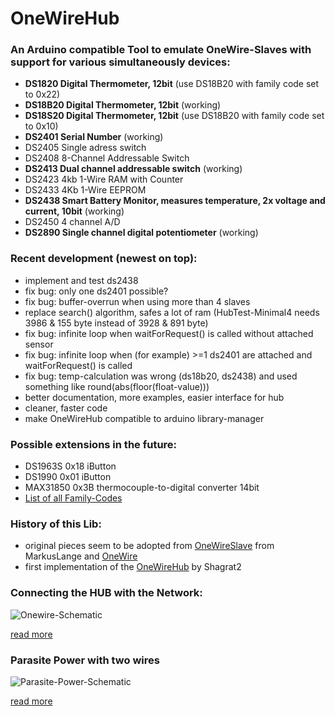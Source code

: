 OneWireHub
==========

### An Arduino compatible Tool to emulate OneWire-Slaves with support for various simultaneously devices:
- **DS1820 Digital Thermometer, 12bit** (use DS18B20 with family code set to 0x22)
- **DS18B20 Digital Thermometer, 12bit** (working)
- **DS18S20 Digital Thermometer, 12bit** (use DS18B20 with family code set to 0x10)
- **DS2401 Serial Number** (working)
- DS2405 Single adress switch
- DS2408 8-Channel Addressable Switch
- **DS2413 Dual channel addressable switch** (working)
- DS2423 4kb 1-Wire RAM with Counter
- DS2433 4Kb 1-Wire EEPROM
- **DS2438 Smart Battery Monitor, measures temperature, 2x voltage and current, 10bit** (working)
- DS2450 4 channel A/D
- **DS2890 Single channel digital potentiometer** (working)

### Recent development (newest on top): 
- implement and test ds2438
- fix bug: only one ds2401 possible?
- fix bug: buffer-overrun when using more than 4 slaves 
- replace search() algorithm, safes a lot of ram (HubTest-Minimal4 needs 3986 & 155 byte instead of 3928 & 891 byte)
- fix bug: infinite loop when waitForRequest() is called without attached sensor
- fix bug: infinite loop when (for example) >=1 ds2401 are attached and waitForRequest() is called
- fix bug: temp-calculation was wrong (ds18b20, ds2438) and used something like round(abs(floor(float-value)))
- better documentation, more examples, easier interface for hub
- cleaner, faster code
- make OneWireHub compatible to arduino library-manager

### Possible extensions in the future:
- DS1963S 0x18 iButton
- DS1990 0x01 iButton
- MAX31850 0x3B thermocouple-to-digital converter 14bit
- [List of all Family-Codes](http://owfs.sourceforge.net/family.html)

### History of this Lib:
- original pieces seem to be adopted from [OneWireSlave](https://github.com/MarkusLange/OneWireSlave) from MarkusLange and [OneWire](https://github.com/PaulStoffregen/OneWire) 
- first implementation of the [OneWireHub](https://github.com/Shagrat2/OneWireHub) by Shagrat2

### Connecting the HUB with the Network: 

![Onewire-Schematic](http://wiki.lvl1.org/images/1/15/Onewire.gif)

[read more](http://wiki.lvl1.org/DS1820_Temp_sensor)

### Parasite Power with two wires

![Parasite-Power-Schematic](http://i.stack.imgur.com/0MeGL.jpg)

[read more](http://electronics.stackexchange.com/questions/193300/digital-ic-that-draws-power-from-data-pins)
